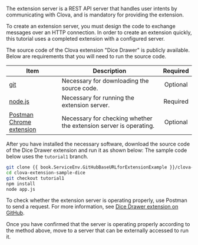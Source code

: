 The extension server is a REST API server that handles user intents by communicating with Clova, and is mandatory for providing the extension.

To create an extension server, you must design the code to exchange messages over an HTTP connection.
In order to create an extension quickly, this tutorial uses a completed extension with a configured server.

The source code of the Clova extension "Dice Drawer" is publicly available.
Below are requirements that you will need to run the source code.

| Item     | Description                               | Required |
|---------|-----------------------------------|:-------:|
| <a href="https://git-scm.com/" target="_blank">git</a>    | Necessary for downloading the source code.          | Optional     |
| <a href="https://nodejs.org/" target="_blank">node.js</a> | Necessary for running the extension server.          | Required     |
| <a href="https://chrome.google.com/webstore/detail/postman/fhbjgbiflinjbdggehcddcbncdddomop" target="_blank">Postman Chrome extension</a> | Necessary for checking whether the extension server is operating. | Optional     |

After you have installed the necessary software, download the source code of the Dice Drawer extension and run it as shown below: The sample code below uses the `tutorial1` branch.

```bash
git clone {{ book.ServiceEnv.GitHubBaseURLforExtensionExample }}/clova-extension-sample-dice.git
cd clova-extension-sample-dice
git checkout tutorial1
npm install
node app.js
```

To check whether the extension server is operating properly, use Postman to send a request. For more information, see <a href="{{ book.ServiceEnv.GitHubBaseURLforExtensionExample }}/clova-extension-sample-dice" target="_blank">Dice Drawer extension on GitHub</a>.

Once you have confirmed that the server is operating properly according to the method above, move to a server that can be externally accessed to run it.
